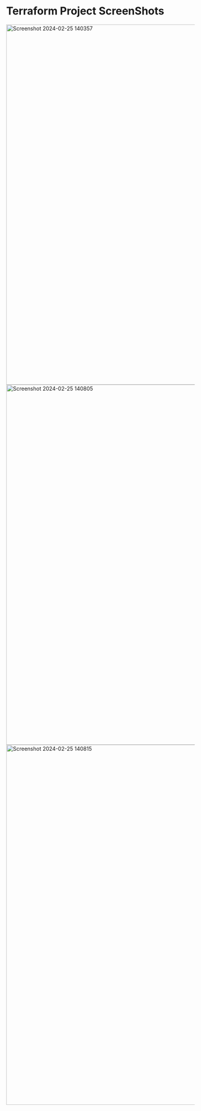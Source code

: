 # Terraform Project ScreenShots

<img width="960" alt="Screenshot 2024-02-25 140357" src="https://github.com/sanyam40/DevOps-Projects/assets/87993985/111603f6-9aa4-4c58-8b07-9c7c0ef648d0">
<img width="960" alt="Screenshot 2024-02-25 140805" src="https://github.com/sanyam40/DevOps-Projects/assets/87993985/c8fda1fc-83bf-4ddf-bb61-76ab50959afe">
<img width="960" alt="Screenshot 2024-02-25 140815" src="https://github.com/sanyam40/DevOps-Projects/assets/87993985/57c034ac-5a14-4cf9-9ecc-16f4e4d7aa29">
